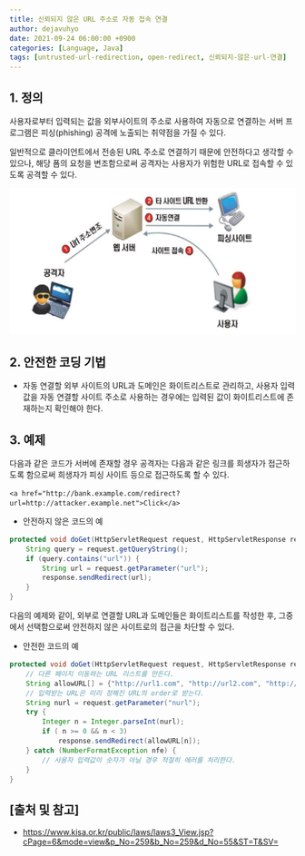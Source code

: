 ```yaml
---
title: 신뢰되지 않은 URL 주소로 자동 접속 연결
author: dejavuhyo
date: 2021-09-24 06:00:00 +0900
categories: [Language, Java]
tags: [untrusted-url-redirection, open-redirect, 신뢰되지-않은-url-연결]
---
```


## 1. 정의
사용자로부터 입력되는 값을 외부사이트의 주소로 사용하여 자동으로 연결하는 서버 프로그램은 피싱(phishing) 공격에 노출되는 취약점을 가질 수 있다.

일반적으로 클라이언트에서 전송된 URL 주소로 연결하기 때문에 안전하다고 생각할 수 있으나, 해당 폼의 요청을 변조함으로써 공격자는 사용자가 위험한 URL로 접속할 수 있도록 공격할 수 있다.

![open-redirect](/assets/img/2021-09-24-url-redirection-to-untrusted-site/open-redirect.png)

## 2. 안전한 코딩 기법

* 자동 연결할 외부 사이트의 URL과 도메인은 화이트리스트로 관리하고, 사용자 입력값을 자동 연결할 사이트 주소로 사용하는 경우에는 입력된 값이 화이트리스트에 존재하는지 확인해야 한다.

## 3. 예제
다음과 같은 코드가 서버에 존재할 경우 공격자는 다음과 같은 링크를 희생자가 접근하도록 함으로써 희생자가 피싱 사이트 등으로 접근하도록 할 수 있다.

```<a href="http://bank.example.com/redirect?url=http://attacker.example.net">Click</a>```

* 안전하지 않은 코드의 예

```java
protected void doGet(HttpServletRequest request, HttpServletResponse response) throws ServletException, IOException {
    String query = request.getQueryString();
    if (query.contains("url")) {
        String url = request.getParameter("url");
        response.sendRedirect(url);
    }
}
```

다음의 예제와 같이, 외부로 연결할 URL과 도메인들은 화이트리스트를 작성한 후, 그중에서 선택함으로써 안전하지 않은 사이트로의 접근을 차단할 수 있다.

* 안전한 코드의 예

```java
protected void doGet(HttpServletRequest request, HttpServletResponse response) throws ServletException, IOException {
    // 다른 페이지 이동하는 URL 리스트를 만든다.
    String allowURL[] = {"http://url1.com", "http://url2.com", "http://url3.com"};
    // 입력받는 URL은 미리 정해진 URL의 order로 받는다.
    String nurl = request.getParameter("nurl");
    try {
        Integer n = Integer.parseInt(nurl);
        if ( n >= 0 && n < 3)
            response.sendRedirect(allowURL[n]);
    } catch (NumberFormatException nfe) {
        // 사용자 입력값이 숫자가 아닐 경우 적절히 에러를 처리한다.
    }
}
```

## [출처 및 참고]
* <https://www.kisa.or.kr/public/laws/laws3_View.jsp?cPage=6&mode=view&p_No=259&b_No=259&d_No=55&ST=T&SV=>
